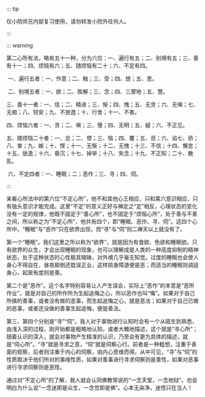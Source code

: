 ::: tip

仅小院师兄内部复习使用，请勿转发小院外任何人。

:::

::: warning

第二心所有法，略有五十一种，分为六位：一、遍行有五；二、别境有五；三、善有十一；四、烦恼有六；五、随烦恼有二十；六、不定有四。

​         一、遍行五者：一、作意；二、触；三、受；四、想；五、思。

​         二、别境五者：一、欲；二、胜解；三、念；四、三摩地；五、慧。

​         三、善十一者：一、信；二、精进；三、惭；四、愧；五、无贪；六、无嗔；七、无痴；八、轻安；九、不放逸；十、行舍；十一、不害。

​         四、烦恼六者：一、贪；二、嗔；三、慢；四、无明；五、疑；六、不正见。

​         五、随烦恼二十者：一、忿；二、恨；三、恼；四、覆；五、诳；六、谄七、骄；八、害；九、嫉；十、悭；十一、无惭；十二、无愧；十三、不信；十四、懈怠；十五、放逸；十六、昏沉；十七、掉举；十八、失念；十九、不正知；二十、散乱。

​         六、不定四者：一、睡眠；二；恶作；三、寻；四、伺。

:::

​         来看心所法中的第六位“不定心所”，他不和其他心王相应，只和第六意识相应，只有独头意识才能完成。这里“不定”的意义正好与禅定之“定”相反，心理状态的变化没有一定的规律，他既不固定于“善心所”，也不固定于“烦恼心所”，处于善与不善之间，所以称之为“不定心所”，他共有四个，即“睡眠、恶作、寻、伺”。这四个心所中，“睡眠”与“恶作”只在欲界出现，而“寻”与“伺”则二禅天以上就没有了。

​         第一个“睡眠”。我们这里之所以称为“欲界”，就是因为有食欲、色欲和睡眠欲。只有欲界的众生，才会出现睡眠的现象，也可以理解成是人类的一种高度抑制的精神状态，处于这种状态时心性极其暗昧，对外境几乎毫无知觉。过度的睡眠也会使人身心不得自在，昼夜颠倒还耽误正业，这样损身障道便是恶；而适当的睡眠则调适身心，起居有度则是善。

​         第二个是“恶作”。这个名字特别容易让人产生误会，实际上“恶作”的本意是“恶所作业”，就是对自己的所作所为生起追悔之心，所以恶作也叫“悔”。如果对于自己所做的善事，或者没有做的恶事，而生起追悔之心，就是恶法；如果对于自己已做的恶事，或者还没做的善事生起追悔，便是善法。

​         第三、第四个分别是“寻”“伺”。我人对于事物进行认知时会有一个从陌生到熟悉、由浅入深的过程，刚开始都是粗略地认知，或者大概地描述，这个就是“寻心所”；随着认识的深入，就会对事物产生精准的认识，乃至会有更为具体的描述，就是“伺心所”。“寻”就是寻求之意，“伺”就是伺察心行。前者是一种粗想，注重于表面的观察，后者则注重于内心的伺察，由内心思维而得。从中可见，“寻”与“伺”的性质取决于他们所对的事缘性质，如果对善事进行寻求伺察则是善性，如果对恶事进行寻求伺察则是恶性。

​         通过对“不定心所”的了解，我人就会认同佛教常说的“一念天堂，一念地狱”。也会明白为什么说“一念迷即是众生，一念觉即是佛”。心本无染净，迷悟只在当人！       